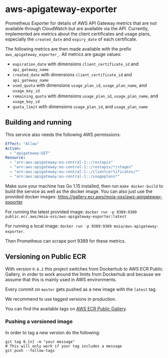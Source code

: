 # aws-apigateway-exporter

Prometheus Exporter for details of AWS API Gateway metrics that are not available through CloudWatch but are
available via the API. Currently, implemented are metrics about the client certificates and usage plans, especially
the `created_date` and `expiry_date` of each certificate.

The following metrics are then made available with the prefix `aws_apigateway_exporter_`.
All metrics are gauge values:

* `expiration_date` with dimensions `client_certificate_id` and `api_gateway_name`
* `created_date` with dimensions `client_certificate_id` and `api_gateway_name`
* `used_quota` with dimensions `usage_plan_id`, `usage_plan_name`, and `usage_key_id`
* `remaining_quota` with dimensions `usage_plan_id`, `usage_plan_name`, and `usage_key_id`
* `quota_limit` with dimensions `usage_plan_id`, and `usage_plan_name`

## Building and running

This service also needs the following AWS permissions:

```yaml
Effect: "Allow"
Action:
  - "apigateway:GET"
Resource:
  - "arn:aws:apigateway:eu-central-1::/restapis"
  - "arn:aws:apigateway:eu-central-1::/restapis/*/stages"
  - "arn:aws:apigateway:eu-central-1::/clientcertificates/*"
  - "arn:aws:apigateway:eu-central-1::/usageplans*"
```

Make sure your machine has Go 1.15 installed, then run `make docker-build` to build the service as well 
as the docker image. You can also just use the provided docker images:
https://gallery.ecr.aws/moia-oss/aws-apigateway-exporter

For running the latest provided image:
`docker run -p 9389:9389 public.ecr.aws/moia-oss/aws-apigateway-exporter:latest`

For running a local image:
`docker run -p 9389:9389 moia/aws-apigateway-exporter`.

Then Prometheus can scrape port 9389 for these metrics.

## Versioning on Public ECR

With version `0.6.2` this project switches from Dockerhub to AWS ECR Public Gallery, in order to
work around the limits from Dockerhub and because we assume that this is mainly used in AWS environments.

Every commit on `master` gets pushed as a new image with the `latest` tag.

We recommend to use tagged versions in production.

You can find the available tags on [AWS ECR Public Gallery](https://gallery.ecr.aws/moia-oss/aws-apigateway-exporter).

### Pushing a versioned image

In order to tag a new version do the following:

```shell script
git tag 0.[n] -m "your message"
# This will only work if your tag includes a message
git push --follow-tags
```

